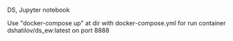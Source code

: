 DS, Jupyter notebook

Use "docker-compose up" at dir with docker-compose.yml for run container dshatilov/ds_ew:latest on port 8888
